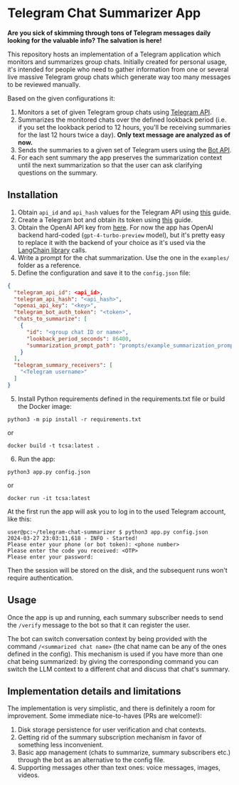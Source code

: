 # Telegram Chat Summarizer App

**Are you sick of skimming through tons of Telegram messages daily looking for the valuable info? The salvation is here!**

This repository hosts an implementation of a Telegram application which monitors and summarizes group chats. Initially
created for personal usage, it's intended for people who need to gather information from one or several live massive
Telegram group chats which generate way too many messages to be reviewed manually.

Based on the given configurations it:

1. Monitors a set of given Telegram group chats using [Telegram API](https://core.telegram.org/#telegram-api).
2. Summarizes the monitored chats over the defined lookback period (i.e. if you set the lookback period to 12 hours,
   you'll be receiving summaries for the last 12 hours twice a day). **Only text message are analyzed as of now.**
3. Sends the summaries to a given set of Telegram users using the [Bot API](https://core.telegram.org/#bot-api).
4. For each sent summary the app preserves the summarization context until the next summarization so that the user can
   ask clarifying questions on the summary.

## Installation

1. Obtain `api_id` and `api_hash` values for the Telegram API
   using [this](https://core.telegram.org/api/obtaining_api_id#obtaining-api-id) guide.
2. Create a Telegram bot and obtain its token
   using [this](https://core.telegram.org/bots/tutorial#obtain-your-bot-token) guide.
3. Obtain the OpenAI API key from [here](https://platform.openai.com/api-keys). For now the app has OpenAI backend
   hard-coded (`gpt-4-turbo-preview` model), but it's pretty easy to replace it with the backend of your choice as it's
   used via the [LangChain library](https://github.com/langchain-ai/langchain) calls.
4. Write a prompt for the chat summarization. Use the one in the `examples/` folder as a reference.
5. Define the configuration and save it to the `config.json` file:

```json
{
  "telegram_api_id": <api_id>,
  "telegram_api_hash": "<api_hash>",
  "openai_api_key": "<key>",
  "telegram_bot_auth_token": "<token>",
  "chats_to_summarize": [
    {
      "id": "<group chat ID or name>",
      "lookback_period_seconds": 86400,
      "summarization_prompt_path": "prompts/example_summarization_prompt.txt"
    }
  ],
  "telegram_summary_receivers": [
    "<Telegram username>"
  ]
}
```

5. Install Python requirements defined in the requirements.txt file or build the Docker image:

```shell
python3 -m pip install -r requirements.txt
```

or

```shell
docker build -t tcsa:latest .
```

6. Run the app:

```shell
python3 app.py config.json
```

or

```shell
docker run -it tcsa:latest
```

At the first run the app will ask you to log in to the used Telegram account, like this:

```shell
user@pc:~/telegram-chat-summarizer $ python3 app.py config.json
2024-03-27 23:03:11,618 - INFO - Started!
Please enter your phone (or bot token): <phone number>
Please enter the code you received: <OTP>
Please enter your password:
```

Then the session will be stored on the disk, and the subsequent runs won't require authentication.

## Usage

Once the app is up and running, each summary subscriber needs to send the `/verify` message to the bot so that it can
register the user.

The bot can switch conversation context by being provided with the command `/<summarized chat name>` (the chat name can
be any of the ones defined in the config). This mechanism is used if you have more than one chat being summarized: by
giving the corresponding command you can switch the LLM context to a different chat and discuss that chat's summary.

## Implementation details and limitations

The implementation is very simplistic, and there is definitely a room for improvement. Some immediate nice-to-haves (PRs
are
welcome!):

1. Disk storage persistence for user verification and chat contexts.
2. Getting rid of the summary subscription mechanism in favor of something less inconvenient.
3. Basic app management (chats to summarize, summary subscribers etc.) through the bot as an alternative to the config
   file.
4. Supporting messages other than text ones: voice messages, images, videos.
